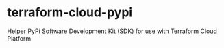 # terraform-cloud-pypi
Helper PyPi Software Development Kit (SDK) for use with Terraform Cloud Platform
